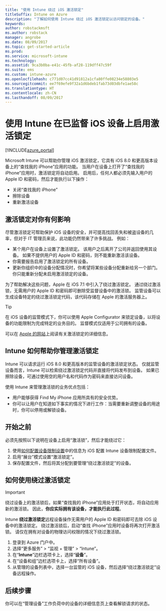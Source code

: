 ```yaml
---
title: "使用 Intune 绕过 iOS 激活锁定"
titleSuffix: Intune on Azure
description: "了解如何使用 Intune 绕过 iOS 激活锁定以访问锁定的设备。"
keywords: 
author: robstackmsft
ms.author: robstack
manager: angrobe
ms.date: 08/09/2017
ms.topic: get-started-article
ms.prod: 
ms.service: microsoft-intune
ms.technology: 
ms.assetid: 9ca3b0ba-e41c-45fb-af28-119dff47c59f
ms.suite: ems
ms.custom: intune-azure
ms.openlocfilehash: c771d07cc41d91812a1cfa80ffe08234e58803e5
ms.sourcegitcommit: ee7f69efe9f32a1d6bdeb1fab73d03dbfe1ae58c
ms.translationtype: HT
ms.contentlocale: zh-CN
ms.lasthandoff: 08/09/2017
---
```

# <a name="bypass-activation-lock-on-supervised-ios-devices-with-intune"></a>使用 Intune 在已监督 iOS 设备上启用激活锁定


[!INCLUDE[azure_portal](./includes/azure_portal.md)]

Microsoft Intune 可以帮助你管理 iOS 激活锁定，它具有 iOS 8.0 和更高版本设备上的“查找我的 iPhone”应用的功能。 当用户在设备上打开了“查找我的 iPhone”应用时，激活锁定将自动启用。 启用后，任何人都必须先输入用户的 Apple ID 和密码，然后才能执行以下操作：

- 关闭“查找我的 iPhone”
- 擦除设备
- 重新激活设备

## <a name="how-activation-lock-affects-you"></a>激活锁定对你有何影响

尽管激活锁定可帮助保护 iOS 设备的安全，并可提高找回丢失和被盗设备的几率，但对于 IT 管理员来说，此功能仍然带来了许多挑战。 例如：

- 某个用户在设备上设置了激活锁定。 该用户之后离开了公司并返回使用其设备。 如果不提供用户的 Apple ID 和密码，则不能重新激活该设备。
- 你需要报告启用了激活锁定的所有设备。
- 更新你组织中的设备分配情况时，你希望将某些设备分配重新给另一个部门。 你只能重新分配未启用激活锁定的设备。

为了帮助解决这些问题，Apple 在 iOS 7.1 中引入了绕过激活锁定。 通过绕过激活锁，无需用户的 Apple ID 和密码即可删除受监督设备中的激活锁。 监管设备可以生成设备特定的绕过激活锁定代码，该代码存储在 Apple 的激活服务器上。

>[!TIP]
>在 iOS 设备的监管模式下，你可以使用 Apple Configurator 来锁定设备，以将设备的功能限制为完成特定的业务目的。 监督模式仅适用于公司拥有的设备。

可以在 [Apple 的网站](https://support.apple.com/HT201365)上阅读有关激活锁定的详细信息。

## <a name="how-intune-helps-you-manage-activation-lock"></a>Intune 如何帮助你管理激活锁定
Intune 可以请求运行 iOS 8.0 和更高版本的监管设备的激活锁定状态。 仅就监管设备而言，Intune 可以检索绕过激活锁定代码并直接将代码发布到设备。 如果已擦除设备，可通过使用空的用户名和代码作为密码来直接访问设备。

使用 Intune 来管理激活锁的业务优点包括：

- 用户能够获得 Find My iPhone 应用所具有的安全优势。
- 你可以让用户在知道如下事实的情况下进行工作：当需要重新调整设备的用途时，你可以停用或解锁设备。

## <a name="before-you-start"></a>开始之前
必须先按照以下说明在设备上启用“激活锁”，然后才能绕过它：

1. 使用[如何配置设备限制设置](/intune-azure/configure-devices/how-to-configure-device-restrictions)中的信息为 iOS 配置 Intune 设备限制配置文件。
2. 启用“展台”模式设置“激活锁定”。
3. 保存配置文件，然后将其分配到要管理“绕过激活锁定”的设备。


## <a name="how-to-use-activation-lock-bypass"></a>如何使用绕过激活锁定

>[!IMPORTANT]
>绕过设备上的激活锁后，如果“查找我的 iPhone”应用处于打开状态，将自动应用新的激活锁。 因此，**你应实际拥有该设备，才能执行此过程**。

Intune **绕过激活锁定**远程设备操作无需用户的 Apple ID 和密码即可去除 iOS 设备中的激活锁定。 绕过激活锁后，启动“查找 iPhone”应用时设备将再次打开激活锁。 请仅在拥有对设备的物理访问权限的情况下绕过激活锁。

1. 登录到 Azure 门户中。
2. 选择“更多服务” > “监视 + 管理” > “Intune”。
3. 在“**Intune**”边栏选项卡上，选择“**设备**”。
4. 在“设备和组”边栏选项卡上，选择“所有设备”。
5. 从管理的设备列表中，选择一台监管的 iOS 设备，然后选择“绕过激活锁定”设备远程操作。

## <a name="next-steps"></a>后续步骤

你可以在“管理设备”工作负荷中的设备的详细信息页上查看解锁请求的状态。
